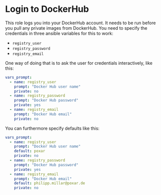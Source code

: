 # Login to DockerHub

This role logs you into your DockerHub account. It needs to be run before you
pull any private images from DockerHub. You need to specify the credentials in
three ansible variables for this to work:

* `registry_user`
* `registry_password`
* `registry_email`

One way of doing that is to ask the user for credentials interactively, like
this:

```yml
vars_prompt:
  - name: registry_user
    prompt: "Docker Hub user name"
    private: no
  - name: registry_password
    prompt: "Docker Hub password"
    private: yes
  - name: registry_email
    prompt: "Docker Hub email"
    private: no
```

You can furthermore specify defaults like this:

```yml
vars_prompt:
  - name: registry_user
    prompt: "Docker Hub user name"
    default: poxar
    private: no
  - name: registry_password
    prompt: "Docker Hub password"
    private: yes
  - name: registry_email
    prompt: "Docker Hub email"
    default: philipp.millar@poxar.de
    private: no
```

